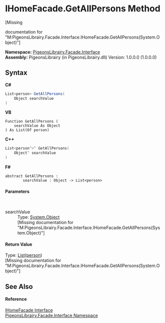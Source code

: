 # IHomeFacade.GetAllPersons Method 
 

\[Missing <summary> documentation for "M:PigeonsLibrairy.Facade.Interface.IHomeFacade.GetAllPersons(System.Object)"\]

**Namespace:**&nbsp;<a href="0bd0bf76-0a1d-3924-30ff-4e9d41df9d8e">PigeonsLibrairy.Facade.Interface</a><br />**Assembly:**&nbsp;PigeonsLibrairy (in PigeonsLibrairy.dll) Version: 1.0.0.0 (1.0.0.0)

## Syntax

**C#**<br />
``` C#
List<person> GetAllPersons(
	Object searchValue
)
```

**VB**<br />
``` VB
Function GetAllPersons ( 
	searchValue As Object
) As List(Of person)
```

**C++**<br />
``` C++
List<person^>^ GetAllPersons(
	Object^ searchValue
)
```

**F#**<br />
``` F#
abstract GetAllPersons : 
        searchValue : Object -> List<person> 

```


#### Parameters
&nbsp;<dl><dt>searchValue</dt><dd>Type: <a href="http://msdn2.microsoft.com/en-us/library/e5kfa45b" target="_blank">System.Object</a><br />\[Missing <param name="searchValue"/> documentation for "M:PigeonsLibrairy.Facade.Interface.IHomeFacade.GetAllPersons(System.Object)"\]</dd></dl>

#### Return Value
Type: <a href="http://msdn2.microsoft.com/en-us/library/6sh2ey19" target="_blank">List</a>(<a href="a9ed19a7-a394-5e30-cca4-a3883320ea27">person</a>)<br />\[Missing <returns> documentation for "M:PigeonsLibrairy.Facade.Interface.IHomeFacade.GetAllPersons(System.Object)"\]

## See Also


#### Reference
<a href="07480942-aa4f-eca2-d2c7-a48132506aac">IHomeFacade Interface</a><br /><a href="0bd0bf76-0a1d-3924-30ff-4e9d41df9d8e">PigeonsLibrairy.Facade.Interface Namespace</a><br />